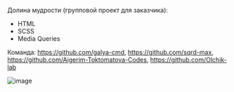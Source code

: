 Долина мудрости (групповой проект для заказчика): 

- HTML
- SCSS 
- Media Queries

Команда: https://github.com/galya-cmd, https://github.com/sqrd-max, https://github.com/Aigerim-Toktomatova-Codes, https://github.com/Olchik-lab

![image](https://user-images.githubusercontent.com/77553973/147388210-15230f8c-cb5f-413d-9843-bf8e0bfd5dc6.png)
